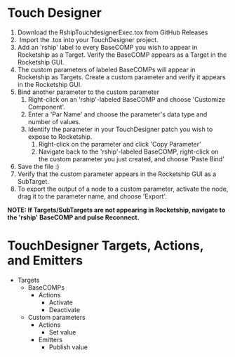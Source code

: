 # Touch Designer

1. Download the RshipTouchdesignerExec.tox from GitHub Releases
2.  Import the .tox into your TouchDesigner project.
3. Add an 'rship' label to every BaseCOMP you wish to appear in Rocketship as a Target. Verify the BaseCOMP appears as a Target in the Rocketship GUI.
4. The custom parameters of labeled BaseCOMPs will appear in Rocketship as Targets. Create a custom parameter and verify it appears in the Rocketship GUI.
5. Bind another parameter to the custom parameter
	1. Right-click on an 'rship'-labeled BaseCOMP and choose 'Customize Component'.
	2. Enter a 'Par Name' and choose the parameter's data type and number of values.
	3. Identify the parameter in your TouchDesigner patch you wish to expose to Rocketship. 
		1. Right-click on the parameter and click 'Copy Parameter'
		2. Navigate back to the 'rship'-labeled BaseCOMP, right-click on the custom parameter you just created, and choose 'Paste Bind'
6. Save the file :)
7. Verify that the custom parameter appears in the Rocketship GUI as a SubTarget. 
8. To export the output of a node to a custom parameter, activate the node, drag it to the parameter name, and choose 'Export'.

**NOTE: If Targets/SubTargets are not appearing in Rocketship, navigate to the 'rship' BaseCOMP and pulse Reconnect.**

# TouchDesigner Targets, Actions, and Emitters

- Targets
	- BaseCOMPs
		- Actions
			- Activate
			- Deactivate
	- Custom parameters
		- Actions
			- Set value
		- Emitters
			- Publish value